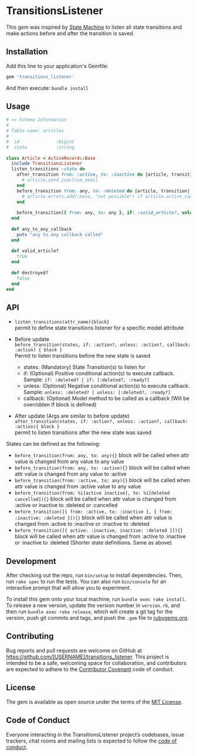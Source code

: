 # TransitionsListener

This gem was inspired by [State Machine](https://github.com/pluginaweek/state_machine)
to listen all state transitions and make actions before and after the transition is saved.

## Installation

Add this line to your application's Gemfile:

```ruby
gem 'transitions_listener'
```

And then execute: ```bundle install```


## Usage 
```ruby
# == Schema Information
#
# Table name: articles
#
#  id              :bigint
#  state           :string
  
class Article < ActiveRecord::Base
  include TransitionsListener
  listen_transitions :state do
    after_transition from: :active, to: :inactive do |article, transition|
      # article.send_inactive_email
    end
    before_transition from: any, to: :deleted do |article, transition|
      # article.errors.add(:base, "not possible") if article.active_carts.any?
    end
    
    before_transition({ from: any, to: any }, if: :valid_article?, unless: :destroyed?, callback: :any_to_any_callback)
  end
  
  def any_to_any_callback
    puts "any to any callback called"
  end
  
  def valid_article?
    true
  end
  
  def destroyed?
    false
  end
end
```

## API
- ````listen_transitions(attr_name){block}````   
    permit to define state transitions listener for a specific model attribute

-   Before update   
    ````before_transition(states, if: :action?, unless: :action?, callback: :action) { block }````   
    Permit to listen transitions before the new state is saved
    * states: (Mandatory) State Transition(s) to listen for
    * if: (Optional) Positive conditional action(s) to execute callback. Sample: ```if: :deleted? | if: [:deleted?, :ready?]```  
    * unless: (Optional) Negative conditional action(s) to execute callback. Sample: ```unless: :deleted? | unless: [:deleted?, :ready?]```
    * callback: (Optional) Model method to be called as a callback (Will be overridden If block is defined)

-   After update (Args are similar to before update)   
    ````after_transition(states, if: :action?, unless: :action?, callback: :action){ block }````   
    permit to listen transitions after the new state was saved


States can be defined as the following:
- ```before_transition(from: any, to: any){}``` block will be called when attr value is changed from any value to any value
- ```before_transition(from: any, to: :active){}``` block will be called when attr value is changed from any value to :active
- ```before_transition(from: :active, to: any){}``` block will be called when attr value is changed from :active value to any value
- ```before_transition(from: %i[active inactive], to: %i[deleted cancelled]){}``` block will be called when attr value is changed from :active or inactive to :deleted or :cancelled
- ```before_transition([{ from: :active, to: :inactive }, { from: :inactive: :deleted }]){}``` block will be called when attr value is changed from :active to :inactive or :inactive to :deleted
- ```before_transition([{ active: :inactive, inactive: :deleted }]){}``` block will be called when attr value is changed from :active to :inactive or :inactive to :deleted (Shorter state definitions. Same as above)

## Development

After checking out the repo, run `bin/setup` to install dependencies. Then, run `rake spec` to run the tests. You can also run `bin/console` for an interactive prompt that will allow you to experiment.

To install this gem onto your local machine, run `bundle exec rake install`. To release a new version, update the version number in `version.rb`, and then run `bundle exec rake release`, which will create a git tag for the version, push git commits and tags, and push the `.gem` file to [rubygems.org](https://rubygems.org).

## Contributing

Bug reports and pull requests are welcome on GitHub at https://github.com/[USERNAME]/transitions_listener. This project is intended to be a safe, welcoming space for collaboration, and contributors are expected to adhere to the [Contributor Covenant](http://contributor-covenant.org) code of conduct.

## License

The gem is available as open source under the terms of the [MIT License](https://opensource.org/licenses/MIT).

## Code of Conduct

Everyone interacting in the TransitionsListener project’s codebases, issue trackers, chat rooms and mailing lists is expected to follow the [code of conduct](https://github.com/[USERNAME]/transitions_listener/blob/master/CODE_OF_CONDUCT.md).
